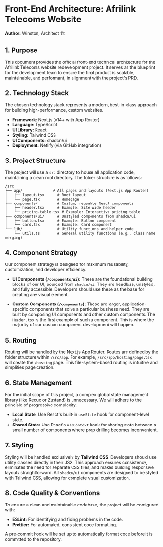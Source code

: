 # Front-End Architecture: Afrilink Telecoms Website

**Author:** Winston, Architect 🏗️

## 1. Purpose
This document provides the official front-end technical architecture for the Afrilink Telecoms website redevelopment project. It serves as the blueprint for the development team to ensure the final product is scalable, maintainable, and performant, in alignment with the project's PRD.

## 2. Technology Stack
The chosen technology stack represents a modern, best-in-class approach for building high-performance, custom websites.

- **Framework:** Next.js (v14+ with App Router)
- **Language:** TypeScript
- **UI Library:** React
- **Styling:** Tailwind CSS
- **UI Components:** shadcn/ui
- **Deployment:** Netlify (via GitHub integration)

## 3. Project Structure
The project will use a `src` directory to house all application code, maintaining a clean root directory. The folder structure is as follows:

```
/src
├── app/              # All pages and layouts (Next.js App Router)
│   ├── layout.tsx      # Root layout
│   └── page.tsx        # Homepage
├── components/         # Custom, reusable React components
│   ├── header.tsx      # Example: Site-wide header
│   └── pricing-table.tsx # Example: Interactive pricing table
├── components/ui/      # Unstyled components from shadcn/ui
│   ├── button.tsx      # Example: Button component
│   └── card.tsx        # Example: Card component
└── lib/                # Utility functions and helper code
    └── utils.ts        # General utility functions (e.g., class name merging)
```

## 4. Component Strategy
Our component strategy is designed for maximum reusability, customization, and developer efficiency.

- **UI Components (`/components/ui`):** These are the foundational building blocks of our UI, sourced from `shadcn/ui`. They are headless, unstyled, and fully accessible. Developers should use these as the base for creating any visual element.

- **Custom Components (`/components`):** These are larger, application-specific components that solve a particular business need. They are built by composing UI components and other custom components. The `Header.tsx` is the first example of such a component. This is where the majority of our custom component development will happen.

## 5. Routing
Routing will be handled by the Next.js App Router. Routes are defined by the folder structure within `/src/app`. For example, `/src/app/hosting/page.tsx` will create the `/hosting` page. This file-system-based routing is intuitive and simplifies page creation.

## 6. State Management
For the initial scope of this project, a complex global state management library (like Redux or Zustand) is unnecessary. We will adhere to the principle of progressive complexity.

- **Local State:** Use React's built-in `useState` hook for component-level state.
- **Shared State:** Use React's `useContext` hook for sharing state between a small number of components where prop drilling becomes inconvenient.

## 7. Styling
Styling will be handled exclusively by **Tailwind CSS**. Developers should use utility classes directly in their JSX. This approach ensures consistency, eliminates the need for separate CSS files, and makes building responsive layouts straightforward. All `shadcn/ui` components are designed to be styled with Tailwind CSS, allowing for complete visual customization.

## 8. Code Quality & Conventions
To ensure a clean and maintainable codebase, the project will be configured with:

- **ESLint:** For identifying and fixing problems in the code.
- **Prettier:** For automated, consistent code formatting.

A pre-commit hook will be set up to automatically format code before it is committed to the repository.
